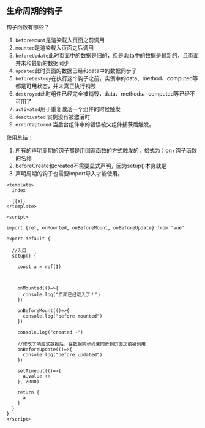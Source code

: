 ## 生命周期的钩子



钩子函数有哪些？

1. `beforeMount`是渲染载入页面之前调用
2. `mounted`是渲染载入页面之后调用
3. `beforeUpdate`此时页面中的数据是旧的，但是data中的数据是最新的，且页面并未和最新的数据同步
4. `updated`此时页面的数据已经和data中的数据同步了
5. `beforeDestroy`在执行这个钩子之前，实例中的data、method、computed等都是可用状态，并未真正执行销毁
6. `destroyed`此时组件已经完全被销毁，data、methods、computed等已经不可用了
7. `activated`用于重复激活一个组件的时候触发
8. `deactivated` 实例没有被激活时
9. `errorCaptured` 当后台组件中的错误被父组件捕获后触发。



使用总结：

1. 所有的声明周期的钩子都是用回调函数的方式触发的，格式为：on+钩子函数的名称
2. beforeCreate和created不需要显式声明，因为setup()本身就是
3. 声明周期的钩子也需要import导入才能使用。



```vue
<template>
  index

  {{a}}
</template>

<script>

import {ref, onMounted, onBeforeMount, onBeforeUpdate} from 'vue'

export default {

  //入口
  setup() {

    const a = ref(1)



    onMounted(()=>{
      console.log("页面已经载入了！")
    })

    onBeforeMount(()=>{
      console.log("before mounted")
    })

    console.log("created ~")

    //修改了响应式数据后，在数据同步尚未同步到页面之前被调用
    onBeforeUpdate(()=>{
      console.log("before updated")
    })

    setTimeout(()=>{
      a.value ++
    }, 2000)

    return {
      a
    }
  }
}
</script>


```

